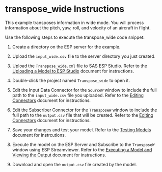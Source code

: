 # transpose_wide Instructions

This example transposes information in wide mode. You will process information about the pitch, yaw, roll, and velocity of an aircraft in flight.

Use the following steps to execute the transpose_wide code snippet:

1.  Create a directory on the ESP server for the example.

2.  Upload the `input_wide.csv` file to the server directory you just created.

3.  Upload the `Transpose_wide.xml` file to SAS ESP Studio. Refer to the [Uploading a Model to ESP Studio](../../../docs/Uploading_a_Model_to_ESP_Studio.pdf) document for instructions.
  
4.  Double-click the project named `Transpose_wide` to open it.

5.  Edit the Input Data Connector for the `SourceW` window to include the full path to the `input_wide.csv` file you uploaded. Refer to the [Editing Connectors](../../../docs/Connectors.pdf) document for instructions.

6.  Edit the Subscriber Connector for the `TransposeW` window to include the full path to the `output.csv` file that will be created. Refer to the [Editing Connectors](../../../docs/Connectors.pdf) document for instructions.

7.  Save your changes and test your model. Refer to the [Testing Models](../../../docs/Testing_Models.pdf) document for instrcutions.

8.  Execute the model on the ESP Server and Subscribe to the `TransposeW` window using ESP Streamviewer. Refer to the [Executing a Model and Viewing the Output](../../../docs/Executing_a_Model_and_Viewing_the_Output.pdf) document for instructions.

9.  Download and open the `output.csv` file created by the model.
